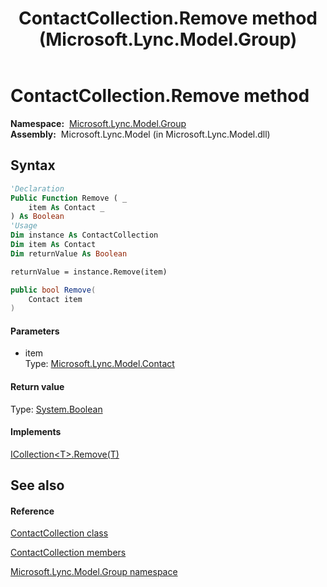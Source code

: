 ﻿---
title: ContactCollection.Remove method  (Microsoft.Lync.Model.Group)
TOCTitle: 'Remove method '
ms:assetid: M:Microsoft.Lync.Model.Group.ContactCollection.Remove(Microsoft.Lync.Model.Contact)_DI_3_UC_OCS14MrefLyncWPF
ms:mtpsurl: https://msdn.microsoft.com/en-us/library/microsoft.lync.model.group.contactcollection.remove(v=office.15)
ms:contentKeyID: 48594940
ms.date: 07/28/2014
mtps_version: v=office.15
f1_keywords:
- Microsoft.Lync.Model.Group.ContactCollection.Remove
dev_langs:
- CSharp
- JScript
- VB
- other
---

# ContactCollection.Remove method

**Namespace:**  [Microsoft.Lync.Model.Group](microsoft-lync-model-group-namespace_2.md)  
**Assembly:**  Microsoft.Lync.Model (in Microsoft.Lync.Model.dll)

## Syntax

``` vb
'Declaration
Public Function Remove ( _
    item As Contact _
) As Boolean
'Usage
Dim instance As ContactCollection
Dim item As Contact
Dim returnValue As Boolean

returnValue = instance.Remove(item)
```

``` csharp
public bool Remove(
    Contact item
)
```

#### Parameters

  - item  
    Type: [Microsoft.Lync.Model.Contact](contact-class-microsoft-lync-model_2.md)  

#### Return value

Type: [System.Boolean](http://msdn2.microsoft.com/en-us/library/a28wyd50)  

#### Implements

[ICollection\<T\>.Remove(T)](http://msdn2.microsoft.com/en-us/library/bye7h94w)  

## See also

#### Reference

[ContactCollection class](contactcollection-class-microsoft-lync-model-group_2.md)

[ContactCollection members](contactcollection-members-microsoft-lync-model-group_2.md)

[Microsoft.Lync.Model.Group namespace](microsoft-lync-model-group-namespace_2.md)

